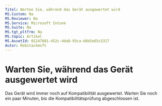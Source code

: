 ```yaml
---
Titel: Warten Sie, während das Gerät ausgewertet wird
MS.Custom: Na
MS.Reviewer: Na
MS.Service: Microsoft Intune
MS.Suite: Na
MS.tgt_pltfrm: Na
MS.topic: Artikel
MS.AssetId: 01247881-452c-4da8-93ca-66b5e65c5317
Autor: Robstackmsft
---
```

# Warten Sie, während das Gerät ausgewertet wird
Das Gerät wird immer noch auf Kompatibilität ausgewertet. Warten Sie noch ein paar Minuten, bis die Kompatibilitätsprüfung abgeschlossen ist.



<!--HONumber=Mar16_HO1-->



